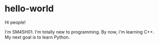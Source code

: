 # hello-world

Hi people!

I'm SM4SH01. I'm totally new to programming. By now, i'm learning C++. My next goal is to learn Python.
